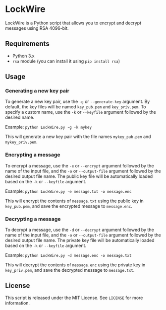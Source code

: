 # LockWire

LockWire is a Python script that allows you to encrypt and decrypt messages using RSA 4096-bit.

## Requirements
- Python 3.x
- `rsa` module (you can install it using `pip install rsa`)

## Usage

### Generating a new key pair
To generate a new key pair, use the `-g` or `--generate-key` argument. By default, the key files will be named `key_pub.pem` and `key_priv.pem`. To specify a custom name, use the `-k` or `--keyfile` argument followed by the desired name.

Example: `python LockWire.py -g -k mykey`

This will generate a new key pair with the file names `mykey_pub.pem` and `mykey_priv.pem`.

### Encrypting a message
To encrypt a message, use the `-e` or `--encrypt` argument followed by the name of the input file, and the `-o` or `--output-file` argument followed by the desired output file name. The public key file will be automatically loaded based on the `-k` or `--keyfile` argument.

Example: `python LockWire.py -e message.txt -o message.enc`

This will encrypt the contents of `message.txt` using the public key in `key_pub.pem`, and save the encrypted message to `message.enc`.

### Decrypting a message
To decrypt a message, use the `-d` or `--decrypt` argument followed by the name of the input file, and the `-o` or `--output-file` argument followed by the desired output file name. The private key file will be automatically loaded based on the `-k` or `--keyfile` argument.

Example: `python LockWire.py -d message.enc -o message.txt`

This will decrypt the contents of `message.enc` using the private key in `key_priv.pem`, and save the decrypted message to `message.txt`.

## License
This script is released under the MIT License. See `LICENSE` for more information.
